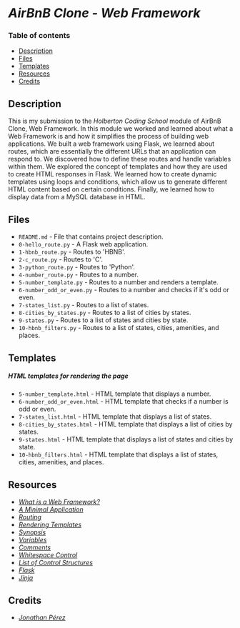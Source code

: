 # _AirBnB Clone - Web Framework_

### Table of contents

- [Description](#description)
- [Files](#files)
- [Templates](#templates)
- [Resources](#resources)
- [Credits](#credits)

## Description

This is my submission to the _Holberton Coding School_ module of AirBnB Clone, Web Framework. In this module we worked and learned about what a Web Framework is and how it simplifies the process of building web applications. We built a web framework using Flask, we learned about routes, which are essentially the different URLs that an application can respond to. We discovered how to define these routes and handle variables within them. We explored the concept of templates and how they are used to create HTML responses in Flask. We learned how to create dynamic templates using loops and conditions, which allow us to generate different HTML content based on certain conditions. Finally, we learned how to display data from a MySQL database in HTML.

## Files

- `README.md` - File that contains project description.
- `0-hello_route.py` - A Flask web application.
- `1-hbnb_route.py` - Routes to 'HBNB'.
- `2-c_route.py` - Routes to 'C'.
- `3-python_route.py` - Routes to 'Python'.
- `4-number_route.py` - Routes to a number.
- `5-number_template.py` - Routes to a number and renders a template.
- `6-number_odd_or_even.py` - Routes to a number and checks if it's odd or even.
- `7-states_list.py` - Routes to a list of states.
- `8-cities_by_states.py` - Routes to a list of cities by states.
- `9-states.py` - Routes to a list of states and cities by state.
- `10-hbnb_filters.py` - Routes to a list of states, cities, amenities, and places.

## Templates

##### HTML templates for rendering the page

- `5-number_template.html` - HTML template that displays a number.
- `6-number_odd_or_even.html` - HTML template that checks if a number is odd or even.
- `7-states_list.html` - HTML template that displays a list of states.
- `8-cities_by_states.html` - HTML template that displays a list of cities by states.
- `9-states.html` - HTML template that displays a list of states and cities by state.
- `10-hbnb_filters.html` - HTML template that displays a list of states, cities, amenities, and places.

## Resources

- _[What is a Web Framework?](https://intelegain-technologies.medium.com/what-are-web-frameworks-and-why-you-need-them-c4e8806bd0fb)_
- _[A Minimal Application](https://flask.palletsprojects.com/en/2.2.x/quickstart/#a-minimal-application)_
- _[Routing ](https://flask.palletsprojects.com/en/2.2.x/quickstart/#routing)_
- _[Rendering Templates](https://flask.palletsprojects.com/en/2.2.x/quickstart/#rendering-templates)_
- _[Synopsis](https://jinja.palletsprojects.com/en/3.0.x/templates/#synopsis)_
- _[Variables](https://jinja.palletsprojects.com/en/3.0.x/templates/#variables)_
- _[Comments](https://jinja.palletsprojects.com/en/3.0.x/templates/#comments)_
- _[Whitespace Control](https://jinja.palletsprojects.com/en/3.0.x/templates/#whitespace-control)_
- _[List of Control Structures](https://jinja.palletsprojects.com/en/3.0.x/templates/#list-of-control-structures)_
- _[Flask](https://palletsprojects.com/p/flask/)_
- _[Jinja](https://jinja.palletsprojects.com/en/3.0.x/templates/)_

## Credits

- _[Jonathan Pérez](https://github.com/prodjohnper)_
